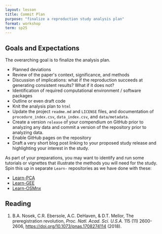 ```yaml
---
layout: lesson
title: Commit Plan
purpose: "finalize a reproduction study analysis plan"
format: workshop
term: sp25
---
```


## Goals and Expectations

The overarching goal is to finalize the analysis plan.

- Planned deviations
- Review of the paper's context, significance, and methods
- Discussion of implications: what if the reproduction succeeds at generating consistent results? What if it does not?
- Identification of required computational environment / software packages
- Outline or even draft code
- Knit the analysis plan to `html` 
- Update the project `readme.md` and `LICENSE` files, and documentation of `procedure_index.csv`, `data_index.csv`, and `data/metadata`.
- Create a version `release` of your compendium on GitHub prior to analyzing any data and commit a version of the repository prior to analyzing data.
- Enable GitHub pages on the repository
- Draft a very short blog post linking to your proposed study release and highlighting your interest in the study.

As part of your preparations, you may want to identify and run some tutorials or vignettes that illustrate the methods you will need for the study.
Spin this up in separate `Learn-` repositories as we have done with these:

- [Learn-PCA](https://github.com/opengisci/Learn-PCA)
- [Learn-GEE](https://github.com/opengisci/Learn-GEE)
- [Learn-OSMnx](https://github.com/opengisci/Learn-OSMnx)

## Reading

1. B.A. Nosek, C.R. Ebersole, A.C. DeHaven, & D.T. Mellor, The preregistration revolution, *Proc. Natl. Acad. Sci. U.S.A.* 115 (11) 2600-2606, https://doi.org/10.1073/pnas.1708274114 (2018).

